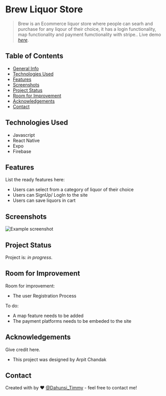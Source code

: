 # Brew Liquor Store
> Brew is an Ecommerce liquor store where people can searh and purchase for any liqour of their choice, it has a login functionality, map functionality and payment fumctionality with stripe..
> Live demo [_here_](https://timmydee.github.io/LogisticHub/). <!-- If you have the project hosted somewhere, include the link here. -->

## Table of Contents
* [General Info](#general-information)
* [Technologies Used](#technologies-used)
* [Features](#features)
* [Screenshots](#screenshots)
* [Project Status](#project-status)
* [Room for Improvement](#room-for-improvement)
* [Acknowledgements](#acknowledgements)
* [Contact](#contact)
<!-- * [License](#license) -->


<!-- ## General Information
- LogiHub is a logistic solution that easily connect people to the closest and reliable Logistic Agent.
- What problem does it (intend to) solve?
- What is the purpose of your project?
- Why did you undertake it? -->
<!-- You don't have to answer all the questions - just the ones relevant to your project. -->


## Technologies Used
- Javascript
- React Native
- Expo
- Firebase


## Features
List the ready features here:
- Users can select from a category of liquor of their choice
- Users can SignUp/ LogIn to the site
- Users can save liquors in cart


## Screenshots
![Example screenshot](./image/Logistic_Project.png)
<!-- If you have screenshots you'd like to share, include them here. -->


## Project Status
Project is: _in progress_.


## Room for Improvement

Room for improvement:
- The user Registration Process

To do:
- A map feature needs to be added
- The payment platforms needs to be embeded to the site


## Acknowledgements
Give credit here.
- This project was designed by Arpit Chandak


## Contact
Created with by ❤️ [@Dahunsi_Timmy](dahunsitimmy@gmail.com) - feel free to contact me!
